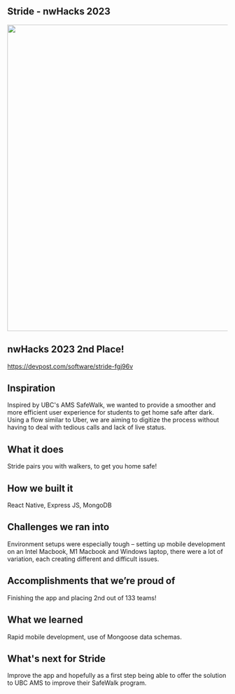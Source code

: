## Stride - nwHacks 2023

<img src="./Demo.gif" height="700"/>

## nwHacks 2023 2nd Place!
https://devpost.com/software/stride-fgj96v 

## Inspiration
Inspired by UBC's AMS SafeWalk, we wanted to provide a smoother and more efficient user experience for students to get home safe after dark. Using a flow similar to Uber, we are aiming to digitize the process without having to deal with tedious calls and lack of live status.

## What it does
Stride pairs you with walkers, to get you home safe!

## How we built it
React Native, Express JS, MongoDB

## Challenges we ran into
Environment setups were especially tough – setting up mobile development on an Intel Macbook, M1 Macbook and Windows laptop, there were a lot of variation, each creating different and difficult issues.

## Accomplishments that we’re proud of
Finishing the app and placing 2nd out of 133 teams!

## What we learned
Rapid mobile development, use of Mongoose data schemas.

## What's next for Stride
Improve the app and hopefully as a first step being able to offer the solution to UBC AMS to improve their SafeWalk program.
